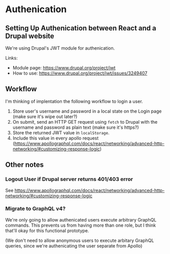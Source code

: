 # Authenication

## Setting Up Authenication between React and a Drupal website

We're using Drupal's JWT module for authenication.

Links:
 - Module page: https://www.drupal.org/project/jwt
 - How to use: https://www.drupal.org/project/jwt/issues/3249407

## Workflow

I'm thinking of implentation the following workflow to login a user.

 1. Store user's username and password in a local state on the Login page (make sure it's wipe out later?)
 2. On submit, send an HTTP GET request using `fetch` to Drupal with the username and password as plain text (make sure it's https?)
 3. Store the returned JWT value in `localStorage`.
 4. Include this value in every apollo request (https://www.apollographql.com/docs/react/networking/advanced-http-networking/#customizing-response-logic)

## Other notes

### Logout User if Drupal server returns 401/403 error

See https://www.apollographql.com/docs/react/networking/advanced-http-networking/#customizing-response-logic

### Migrate to GraphQL v4?

We're only going to allow authenicated users execute arbitrary GraphQL commands. This prevents us from having more than one role, but I think that'll okay for this functional prototype.

(We don't need to allow anonymous users to execute arbitary GraphQL queries, since we're authenicating the user separate from Apollo)